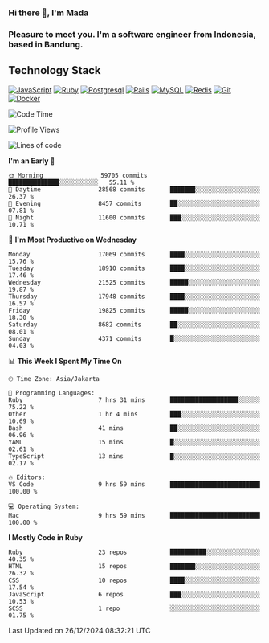 ### Hi there 👋, I'm Mada
### Pleasure to meet you. I'm a software engineer from Indonesia, based in Bandung.

## Technology Stack

[![JavaScript](https://img.shields.io/badge/-JavaScript-%23F7DF1C?style=flat-square&logo=javascript&logoColor=000000&labelColor=%23F7DF1C&color=%23FFCE5A)](https://www.javascript.com/)
[![Ruby](https://img.shields.io/badge/Ruby-CC342D?style=flat-square&logo=ruby&logoColor=white)](https://www.ruby-lang.org/en/)
[![Postgresql](https://img.shields.io/badge/PostgreSQL-316192?style=flat-square&logo=postgresql&logoColor=ffffff)](https://www.postgresql.org/)
[![Rails](https://img.shields.io/badge/Ruby_on_Rails-CC0000?style=flat-square&logo=ruby-on-rails&logoColor=white)](https://rubyonrails.org/)
[![MySQL](https://img.shields.io/badge/-MySQL-4479A1?style=flat-square&logo=MySQL&logoColor=ffffff)](https://www.mysql.com/)
[![Redis](https://img.shields.io/badge/-Redis-DC382D?style=flat-square&logo=Redis&logoColor=ffffff)](https://redis.io/)
[![Git](https://img.shields.io/badge/-Git-%23F05032?style=flat-square&logo=git&logoColor=%23ffffff)](https://git-scm.com/)
[![Docker](https://img.shields.io/badge/-Docker-2496ED?style=flat-square&logo=docker&logoColor=ffffff)](https://www.docker.com/)
<!--
**madaarya/madaarya** is a ✨ _special_ ✨ repository because its `README.md` (this file) appears on your GitHub profile.

Here are some ideas to get you started:

- 🔭 I’m currently working on ...
- 🌱 I’m currently learning ...
- 👯 I’m looking to collaborate on ...
- 🤔 I’m looking for help with ...
- 💬 Ask me about ...
- 📫 How to reach me: ...
- 😄 Pronouns: ...
- ⚡ Fun fact: ...
-->
<!--START_SECTION:waka-->
![Code Time](http://img.shields.io/badge/Code%20Time-6%2C855%20hrs%2016%20mins-blue)

![Profile Views](http://img.shields.io/badge/Profile%20Views-0-blue)

![Lines of code](https://img.shields.io/badge/From%20Hello%20World%20I%27ve%20Written-46.0%20million%20lines%20of%20code-blue)

**I'm an Early 🐤** 

```text
🌞 Morning                59705 commits       ██████████████░░░░░░░░░░░   55.11 % 
🌆 Daytime                28568 commits       ███████░░░░░░░░░░░░░░░░░░   26.37 % 
🌃 Evening                8457 commits        ██░░░░░░░░░░░░░░░░░░░░░░░   07.81 % 
🌙 Night                  11600 commits       ███░░░░░░░░░░░░░░░░░░░░░░   10.71 % 
```
📅 **I'm Most Productive on Wednesday** 

```text
Monday                   17069 commits       ████░░░░░░░░░░░░░░░░░░░░░   15.76 % 
Tuesday                  18910 commits       ████░░░░░░░░░░░░░░░░░░░░░   17.46 % 
Wednesday                21525 commits       █████░░░░░░░░░░░░░░░░░░░░   19.87 % 
Thursday                 17948 commits       ████░░░░░░░░░░░░░░░░░░░░░   16.57 % 
Friday                   19825 commits       █████░░░░░░░░░░░░░░░░░░░░   18.30 % 
Saturday                 8682 commits        ██░░░░░░░░░░░░░░░░░░░░░░░   08.01 % 
Sunday                   4371 commits        █░░░░░░░░░░░░░░░░░░░░░░░░   04.03 % 
```


📊 **This Week I Spent My Time On** 

```text
🕑︎ Time Zone: Asia/Jakarta

💬 Programming Languages: 
Ruby                     7 hrs 31 mins       ███████████████████░░░░░░   75.22 % 
Other                    1 hr 4 mins         ███░░░░░░░░░░░░░░░░░░░░░░   10.69 % 
Bash                     41 mins             ██░░░░░░░░░░░░░░░░░░░░░░░   06.96 % 
YAML                     15 mins             █░░░░░░░░░░░░░░░░░░░░░░░░   02.61 % 
TypeScript               13 mins             █░░░░░░░░░░░░░░░░░░░░░░░░   02.17 % 

🔥 Editors: 
VS Code                  9 hrs 59 mins       █████████████████████████   100.00 % 

💻 Operating System: 
Mac                      9 hrs 59 mins       █████████████████████████   100.00 % 
```

**I Mostly Code in Ruby** 

```text
Ruby                     23 repos            ██████████░░░░░░░░░░░░░░░   40.35 % 
HTML                     15 repos            ███████░░░░░░░░░░░░░░░░░░   26.32 % 
CSS                      10 repos            ████░░░░░░░░░░░░░░░░░░░░░   17.54 % 
JavaScript               6 repos             ███░░░░░░░░░░░░░░░░░░░░░░   10.53 % 
SCSS                     1 repo              ░░░░░░░░░░░░░░░░░░░░░░░░░   01.75 % 
```




 Last Updated on 26/12/2024 08:32:21 UTC
<!--END_SECTION:waka-->
